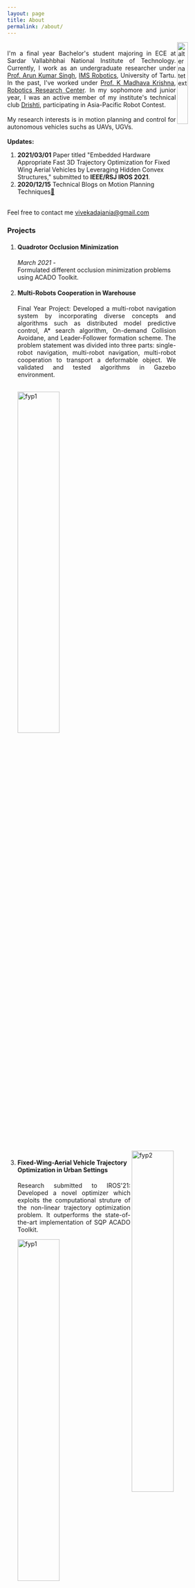 ```yaml
---
layout: page
title: About
permalink: /about/
---
```

<img src="{{ site.url }}/assets/images/me.png" alt="alternatetext"  align="right" style="width:22%;height:22%;">     
<p align="justify">
  <br>
I'm a final year Bachelor's student majoring in ECE at Sardar Vallabhbhai National Institute of Technology. Currently, I work as an undergraduate researcher under <a href="https://scholar.google.co.in/citations?user=0zgDoIEAAAAJ&hl=en">Prof. Arun Kumar Singh</a>, <a href="https://ims.ut.ee/Roboticsa">IMS Robotics</a>, University of Tartu. In the past, I've worked under <a href="https://faculty.iiit.ac.in/~mkrishna/">Prof. K Madhava Krishna</a>, <a href="https://robotics.iiit.ac.in/">Robotics Research Center</a>. In my sophomore and junior year, I was an active member of my institute's technical club <a href="https://drishti-svnit.github.io/drishti/">Drishti</a>, participating in Asia-Pacific Robot Contest. <br>  
<br>  
My research interests is in motion planning and control for autonomous vehicles suchs as UAVs, UGVs.<br>
<br>
  <strong>Updates:</strong><br>  
<ol>
  <li><strong>2021/03/01</strong> Paper titled "Embedded Hardware Appropriate Fast 3D Trajectory Optimization for Fixed Wing Aerial Vehicles by Leveraging Hidden Convex Structures," submitted to <strong>IEEE/RSJ IROS 2021</strong>.</li>
  <li><strong>2020/12/15</strong> Technical Blogs on Motion Planning Techniques<a href="https://dv367.github.io/thinkspace">&#128279;</a></li>
</ol>
<br>
Feel free to contact me <a href="mailto:vivekadajania@gmail.com">vivekadajania@gmail.com</a>
</p>	

### Projects   
<ol>
  <li><h4>Quadrotor Occlusion Minimization</h4><i>March 2021 - </i></li> 
  Formulated different occlusion minimization problems using ACADO Toolkit.<br> 
  <li><h4>Multi-Robots Cooperation in Warehouse</h4></li>
  <p align="justify">
  Final Year Project: Developed a multi-robot navigation system by incorporating diverse concepts and algorithms such as distributed model predictive control, A* search algorithm, On-demand Collision Avoidane, and Leader-Follower formation scheme. The problem statement was divided into three parts: single-robot navigation, multi-robot navigation, multi-robot cooperation to transport a deformable object. We validated and tested algorithms in Gazebo environment.</p><br>
 <img src="{{ site.url }}/assets/gifs/fyp_1.gif" alt="fyp1" style="width:45%;height:45%;"> <img src="{{ site.url }}/assets/gifs/fyp_2.gif" alt="fyp2" align="right" style="width:45%;height:45%;">
  <li><h4>Fixed-Wing-Aerial Vehicle Trajectory Optimization in Urban Settings</h4></li>
  <p align="justify">
Research submitted to IROS'21: Developed a novel optimizer which exploits the computational struture of the non-linear trajectory optimization problem. It outperforms the state-of-the-art implementation of SQP ACADO Toolkit.</p>
  <img src="{{ site.url }}/assets/images/iros_1.png" alt="fyp1" style="width:45%;height:45%;"> <img src="{{ site.url }}/assets/images/iros_2.png" alt="fyp2" align="right" style="width:45%;height:45%;">
  <li><h4>Non-Linear Model Predictive Control with Gradient Descent Variant</h4></li>
  <p align="justify">Developed deep learning inspired gradient descent variant RMSPprop using Autograd and incorporated it in a NMPC setup for non-holonomic robots.</p><br>
  <p align="center"><img src="{{ site.url }}/assets/gifs/rmsprop.gif" alt="rmsprop" align="center" style="width:75%;height:75%;"></p>
  <li><h4>Asia-Pacific Robot Contest</h4></li>   
  <p align="justify">Developed an autonomous navigation system for Omni-directional robots from its embedded system to motion planning and control.</p>
  <p align="center"><img src="{{ site.url }}/assets/gifs/robocon.gif" alt="robocon" align="center" style="width:75%;height:75%;"> 
  <br> 
  Planner: Visibility graphs
  </p>
</ol>

